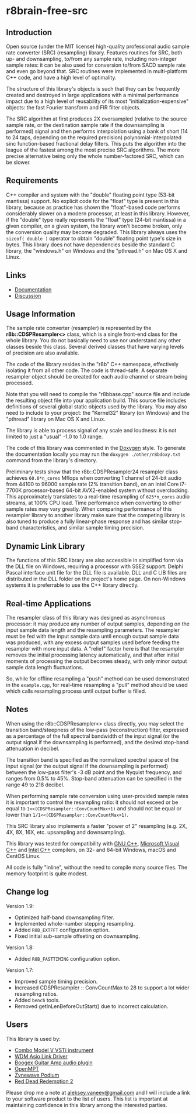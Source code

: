 # r8brain-free-src #
## Introduction ##
Open source (under the MIT license) high-quality professional audio sample
rate converter (SRC) (resampling) library.  Features routines for SRC, both
up- and downsampling, to/from any sample rate, including non-integer sample
rates: it can be also used for conversion to/from SACD sample rate and even
go beyond that.  SRC routines were implemented in multi-platform C++ code, and
have a high level of optimality.

The structure of this library's objects is such that they can be frequently
created and destroyed in large applications with a minimal performance impact
due to a high level of reusability of its most "initialization-expensive"
objects: the fast Fourier transform and FIR filter objects.

The SRC algorithm at first produces 2X oversampled (relative to the source
sample rate, or the destination sample rate if the downsampling is performed)
signal and then performs interpolation using a bank of short (14 to 24 taps,
depending on the required precision) polynomial-interpolated sinc
function-based fractional delay filters.  This puts the algorithm into the
league of the fastest among the most precise SRC algorithms. The more precise
alternative being only the whole number-factored SRC, which can be slower.

## Requirements ##
C++ compiler and system with the "double" floating point type (53-bit
mantissa) support.  No explicit code for the "float" type is present in this
library, because as practice has shown the "float"-based code performs
considerably slower on a modern processor, at least in this library.  However,
if the "double" type really represents the "float" type (24-bit mantissa) in a
given compiler, on a given system, the library won't become broken, only the
conversion quality may become degraded.  This library always uses the
`sizeof( double )` operator to obtain "double" floating point type's size in
bytes.  This library does not have dependencies beside the standard C library,
the "windows.h" on Windows and the "pthread.h" on Mac OS X and Linux.

## Links ##
* [Documentation](https://www.voxengo.com/public/r8brain-free-src/Documentation/)
* [Discussion](http://www.kvraudio.com/forum/viewtopic.php?t=389711)

## Usage Information ##
The sample rate converter (resampler) is represented by the
**r8b::CDSPResampler<>** class, which is a single front-end class for the
whole library.  You do not basically need to use nor understand any other
classes beside this class.  Several derived classes that have varying levels
of precision are also available.

The code of the library resides in the "r8b" C++ namespace, effectively
isolating it from all other code.  The code is thread-safe.  A separate
resampler object should be created for each audio channel or stream being
processed.

Note that you will need to compile the "r8bbase.cpp" source file and include
the resulting object file into your application build.  This source file
includes definitions of several global static objects used by the library.
You may also need to include to your project: the "Kernel32" library (on
Windows) and the "pthread" library on Mac OS X and Linux.

The library is able to process signal of any scale and loudness: it is not
limited to just a "usual" -1.0 to 1.0 range.

The code of this library was commented in the [Doxygen](http://www.doxygen.org/)
style.  To generate the documentation locally you may run the
`doxygen ./other/r8bdoxy.txt` command from the library's directory.

Preliminary tests show that the r8b::CDSPResampler24 resampler class achieves
`60.0*n_cores` Mflops when converting 1 channel of 24-bit audio from 44100 to
96000 sample rate (2% transition band), on an Intel Core i7-7700K
processor-based 64-bit AVX2-enabled system without overclocking.  This
approximately translates to a real-time resampling of `625*n_cores` audio
streams, at 100% CPU load.  Time performance when converting to other sample
rates may vary greatly. When comparing performance of this resampler library
to another library make sure that the competing library is also tuned to
produce a fully linear-phase response and has similar stop-band
characteristics, and similar sample timing precision.

## Dynamic Link Library ##
The functions of this SRC library are also accessible in simplified form via
the DLL file on Windows, requiring a processor with SSE2 support.  Delphi
Pascal interface unit file for the DLL file is available.  DLL and C LIB files
are distributed in the DLL folder on the project's home page. On non-Windows
systems it is preferrable to use the C++ library directly.

## Real-time Applications ##
The resampler class of this library was designed as asynchronous processor: it
may produce any number of output samples, depending on the input sample data
length and the resampling parameters.  The resampler must be fed with the
input sample data until enough output sample data was produced, with any
excess output samples used before feeding the resampler with more input data.
A "relief" factor here is that the resampler removes the initial processing
latency automatically, and that after initial moments of processing the output
becomes steady, with only minor output sample data length fluctuations.

So, while for offline resampling a "push" method can be used demonstrated in
the `example.cpp`, for real-time resampling a "pull" method should be used
which calls resampling process until output buffer is filled.

## Notes ##
When using the r8b::CDSPResampler<> class directly, you may select the
transition band/steepness of the low-pass (reconstruction) filter, expressed
as a percentage of the full spectral bandwidth of the input signal (or the
output signal if the downsampling is performed), and the desired stop-band
attenuation in decibel.

The transition band is specified as the normalized spectral space of the input
signal (or the output signal if the downsampling is performed) between the
low-pass filter's -3 dB point and the Nyquist frequency, and ranges from
0.5% to 45%.  Stop-band attenuation can be specified in the range 49 to 218
decibel.

When performing sample rate conversion using user-provided sample rates it is
important to control the resampling ratio: it should not exceed or be equal to
`1<<(CDSPResampler::ConvCountMax+1)` and should not be equal or lower than
`1/1<<(CDSPResampler::ConvCountMax+1)`.

This SRC library also implements a faster "power of 2" resampling (e.g. 2X,
4X, 8X, 16X, etc. upsampling and downsampling).

This library was tested for compatibility with [GNU C++](https://gcc.gnu.org/),
[Microsoft Visual C++](https://visualstudio.microsoft.com/) and
[Intel C++](https://software.intel.com/en-us/c-compilers) compilers, on 32-
and 64-bit Windows, macOS and CentOS Linux.

All code is fully "inline", without the need to compile many source files.
The memory footprint is quite modest.

## Change log ##
Version 1.9:

* Optimized half-band downsampling filter.
* Implemented whole-number stepping resampling.
* Added `R8B_EXTFFT` configuration option.
* Fixed initial sub-sample offseting on downsampling.

Version 1.8:

* Added `R8B_FASTTIMING` configuration option.

Version 1.7:

* Improved sample timing precision.
* Increased CDSPResampler :: ConvCountMax to 28 to support a lot wider
resampling ratios.
* Added `bench` tools.
* Removed getInLenBeforeOutStart() due to incorrect calculation.

## Users ##
This library is used by:

  * [Combo Model V VSTi instrument](http://www.martinic.com/combov/)
  * [WDM Asio Link Driver](http://midithru.net/Home/AsioLink)
  * [Boogex Guitar Amp audio plugin](http://www.voxengo.com/product/boogex/)
  * [OpenMPT](http://openmpt.org/)
  * [Zynewave Podium](http://zynewave.com/podium/)
  * [Red Dead Redemption 2](https://www.rockstargames.com/reddeadredemption2/credits)

Please drop me a note at aleksey.vaneev@gmail.com and I will include a link to
your software product to the list of users. This list is important at
maintaining confidence in this library among the interested parties.

